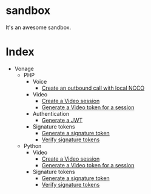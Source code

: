 # sandbox

It's an awesome sandbox.

# Index

- Vonage
  - PHP
    - Voice
      - [Create an outbound call with local NCCO](vonage/php/create-call-ncco)
    - Video
      - [Create a Video session](vonage/php/create-video-session)
      - [Generate a Video token for a session](vonage/php/generate-video-token)
    - Authentication
      - [Generate a JWT](vonage/php/generate-jwt)
    - Signature tokens
      - [Generate a signature token](vonage/php/generate-signature)
      - [Verify signature tokens](vonage/php/verify-signature)
  - Python
    - Video
      - [Create a Video session](vonage/python/create-video-session)
      - [Generate a Video token for a session](vonage/python/generate-video-token)
    - Signature tokens
      - [Generate a signature token](vonage/python/generate-signature)
      - [Verify signature tokens](vonage/python/verify-signature)
